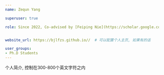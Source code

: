 ```yaml
---
name: Zequn Yang

superuser: true

role: Since 2022, Co-advised by [Feiping Nie](https://scholar.google.com/citations?user=2oB4nAIAAAAJ&hl=en)


website_url: https://bjlfzs.github.io//  # 可以配置个人主页, 如果有的话

user_groups:
- Ph.D Students
---
```

个人简介, 控制在300-800个英文字符之内